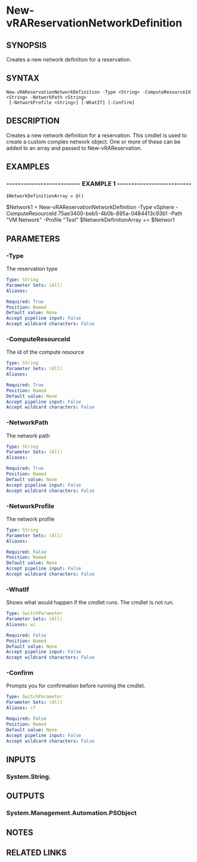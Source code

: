# New-vRAReservationNetworkDefinition

## SYNOPSIS
Creates a new network definition for a reservation.

## SYNTAX

```
New-vRAReservationNetworkDefinition -Type <String> -ComputeResourceId <String> -NetworkPath <String>
 [-NetworkProfile <String>] [-WhatIf] [-Confirm]
```

## DESCRIPTION
Creates a new network definition for a reservation.
This cmdlet is used to create a custom
complex network object.
One or more of these can be added to an array and passed to New-vRAReservation.

## EXAMPLES

### -------------------------- EXAMPLE 1 --------------------------
```
$NetworkDefinitionArray = @()
```

$Network1 = New-vRAReservationNetworkDefinition -Type vSphere -ComputeResourceId 75ae3400-beb5-4b0b-895a-0484413c93b1 -Path "VM Network" -Profile "Test"
$NetworkDefinitionArray += $Networ1

## PARAMETERS

### -Type
The reservation type

```yaml
Type: String
Parameter Sets: (All)
Aliases: 

Required: True
Position: Named
Default value: None
Accept pipeline input: False
Accept wildcard characters: False
```

### -ComputeResourceId
The id of the compute resource

```yaml
Type: String
Parameter Sets: (All)
Aliases: 

Required: True
Position: Named
Default value: None
Accept pipeline input: False
Accept wildcard characters: False
```

### -NetworkPath
The network path

```yaml
Type: String
Parameter Sets: (All)
Aliases: 

Required: True
Position: Named
Default value: None
Accept pipeline input: False
Accept wildcard characters: False
```

### -NetworkProfile
The network profile

```yaml
Type: String
Parameter Sets: (All)
Aliases: 

Required: False
Position: Named
Default value: None
Accept pipeline input: False
Accept wildcard characters: False
```

### -WhatIf
Shows what would happen if the cmdlet runs.
The cmdlet is not run.

```yaml
Type: SwitchParameter
Parameter Sets: (All)
Aliases: wi

Required: False
Position: Named
Default value: None
Accept pipeline input: False
Accept wildcard characters: False
```

### -Confirm
Prompts you for confirmation before running the cmdlet.

```yaml
Type: SwitchParameter
Parameter Sets: (All)
Aliases: cf

Required: False
Position: Named
Default value: None
Accept pipeline input: False
Accept wildcard characters: False
```

## INPUTS

### System.String.

## OUTPUTS

### System.Management.Automation.PSObject

## NOTES

## RELATED LINKS

